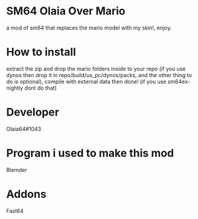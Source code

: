 # SM64 Olaia Over Mario
a mod of sm64 that replaces the mario model with my skin!, enjoy.
# How to install
extract the zip and drop the mario folders inside to your repo (if you use dynos then drop it in repo/build/us_pc/dynos/packs, and the other thing to do is optional), compile with external data then done! (if you use sm64ex-nightly dont do that)
# Developer
Olaia64#1043
# Program i used to make this mod
Blemder
# Addons
Fast64
